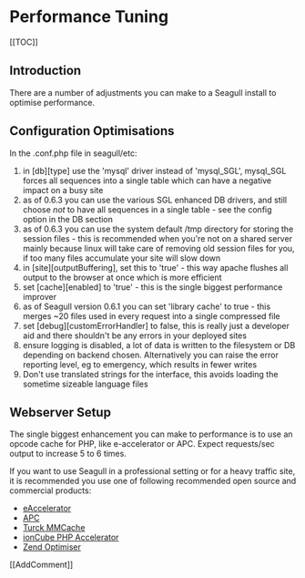 <!-- Name: Howto/OptimisingPerformance -->
<!-- Version: 5 -->
<!-- Last-Modified: 2007/09/17 23:57:48 -->
<!-- Author: demian -->
# Performance Tuning
[[TOC]]
## Introduction
There are a number of adjustments you can make to a Seagull install to optimise performance.

## Configuration Optimisations
In the <server-name>.conf.php file in seagull/etc:
  1. in [db][type] use the 'mysql' driver instead of 'mysql_SGL', mysql_SGL forces all sequences into a single table which can have a negative impact on a busy site
  1. as of 0.6.3 you can use the various SGL enhanced DB drivers, and still choose *not* to have all sequences in a single table - see the config option in the DB section
  1. as of 0.6.3 you can use the system default /tmp directory for storing the session files - this is recommended when you're not on a shared server mainly because linux will take care of removing old session files for you, if too many files accumulate your site will slow down
  1. in [site][outputBuffering], set this to 'true' - this way apache flushes all output to the browser at once which is more efficient
  1. set [cache][enabled] to 'true' - this is the single biggest performance improver
  1. as of Seagull version 0.6.1 you can set 'library cache' to true - this merges ~20 files used in every request into a single compressed file
  1. set [debug][customErrorHandler] to false, this is really just a developer aid and there shouldn't be any errors in your deployed sites
  1. ensure logging is disabled, a lot of data is written to the filesystem or DB depending on backend chosen.  Alternatively you can raise the error reporting level, eg to emergency, which results in fewer writes
  1. Don't use translated strings for the interface, this avoids loading the sometime sizeable language files

## Webserver Setup
The single biggest enhancement you can make to performance is to use an opcode cache for PHP, like e-accelerator or APC.  Expect requests/sec output to increase 5 to 6 times.

If you want to use Seagull in a professional setting or for a heavy traffic site, it is recommended you use one of following recommended open source and commercial products:

  * [eAccelerator](http://eaccelerator.net/)
  * [APC](http://apc.communityconnect.com/)
  * [Turck MMCache](http://turck-mmcache.sourceforge.net/)
  * [ionCube PHP Accelerator](http://www.php-accelerator.co.uk/)
  * [Zend Optimiser](http://www.zend.com/store/products/zend-performance-suite.php)

[[AddComment]]